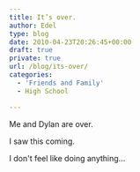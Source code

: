 ```yaml
---
title: It’s over.
author: Edel
type: blog
date: 2010-04-23T20:26:45+00:00
draft: true
private: true
url: /blog/its-over/
categories:
  - 'Friends and Family'
  - High School

---
```

Me and Dylan are over.
  
I saw this coming.
  
I don't feel like doing anything...


